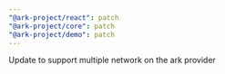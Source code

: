 ```yaml
---
"@ark-project/react": patch
"@ark-project/core": patch
"@ark-project/demo": patch
---
```


Update to support multiple network on the ark provider

